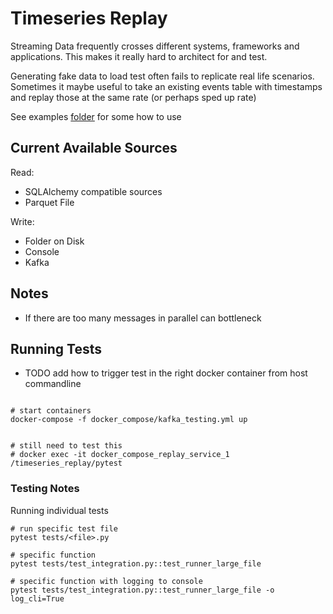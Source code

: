 # Timeseries Replay

Streaming Data frequently crosses different systems, frameworks and applications.
This makes it really hard to architect for and test.

Generating fake data to load test often fails to replicate real life scenarios.
Sometimes it maybe useful to take an existing events table with timestamps and replay those at the same rate (or perhaps sped up rate)

See examples [folder](https://github.com/Data-drone/timeseries_replay/tree/main/examples) for some how to use

## Current Available Sources

Read: 
- SQLAlchemy compatible sources
- Parquet File

Write:
- Folder on Disk
- Console
- Kafka

## Notes

- If there are too many messages in parallel can bottleneck

## Running Tests

- TODO add how to trigger test in the right docker container from host commandline

```{bash}

# start containers
docker-compose -f docker_compose/kafka_testing.yml up


# still need to test this
# docker exec -it docker_compose_replay_service_1 /timeseries_replay/pytest
```

### Testing Notes

Running individual tests
```{bash}
# run specific test file
pytest tests/<file>.py

# specific function
pytest tests/test_integration.py::test_runner_large_file

# specific function with logging to console
pytest tests/test_integration.py::test_runner_large_file -o log_cli=True

```

